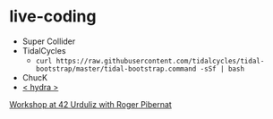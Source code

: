 # live-coding

* Super Collider
* TidalCycles
  * ```curl https://raw.githubusercontent.com/tidalcycles/tidal-bootstrap/master/tidal-bootstrap.command -sSf | bash```
* ChucK
* [< hydra >](https://hydra.ojack.xyz/)


[Workshop at 42 Urduliz with Roger Pibernat](https://github.com/loopier/livecoding-workshop)

<!--
https://github.com/essteban
https://github.com/ojack
https://github.com/loopier (Roger Pibernat)
-->

